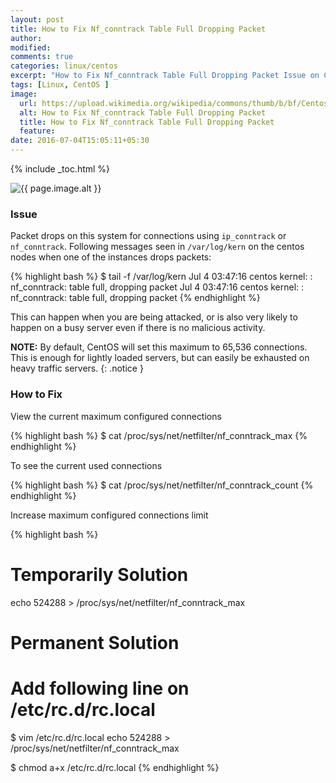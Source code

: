 ```yaml
---
layout: post
title: How to Fix Nf_conntrack Table Full Dropping Packet
author:
modified:
comments: true
categories: linux/centos
excerpt: "How to Fix Nf_conntrack Table Full Dropping Packet Issue on CentOS server"
tags: [Linux, CentOS ]
image:
  url: https://upload.wikimedia.org/wikipedia/commons/thumb/b/bf/Centos-logo-light.svg/2000px-Centos-logo-light.svg.png
  alt: How to Fix Nf_conntrack Table Full Dropping Packet
  title: How to Fix Nf_conntrack Table Full Dropping Packet
  feature:
date: 2016-07-04T15:05:11+05:30
---
```



{% include _toc.html %}

<img src="{{ page.image.url }}" alt="{{ page.image.alt }}" title="{{ page.image.title }}">

### Issue

Packet drops on this system for connections using `ip_conntrack` or `nf_conntrack`.
Following messages seen in `/var/log/kern` on the centos nodes when one of the instances drops packets:

{% highlight bash %}
$ tail -f /var/log/kern
Jul  4 03:47:16 centos kernel: : nf_conntrack: table full, dropping packet
Jul  4 03:47:16 centos kernel: : nf_conntrack: table full, dropping packet
{% endhighlight %}

This can happen when you are being attacked, or is also very likely to happen on a busy server even if there is no malicious activity.

**NOTE:**
By default, CentOS will set this maximum to 65,536 connections.
This is enough for lightly loaded servers, but can easily be exhausted on heavy traffic servers.
{: .notice }

### How to Fix

View the current maximum configured connections

{% highlight bash %}
$ cat /proc/sys/net/netfilter/nf_conntrack_max
{% endhighlight %}


To see the current used connections

{% highlight bash %}
$ cat /proc/sys/net/netfilter/nf_conntrack_count
{% endhighlight %}

Increase maximum configured connections limit

{% highlight bash %}
# Temporarily Solution
echo 524288 > /proc/sys/net/netfilter/nf_conntrack_max


# Permanent Solution
# Add following line on /etc/rc.d/rc.local

$ vim /etc/rc.d/rc.local
echo 524288 > /proc/sys/net/netfilter/nf_conntrack_max

$ chmod a+x /etc/rc.d/rc.local
{% endhighlight %}
